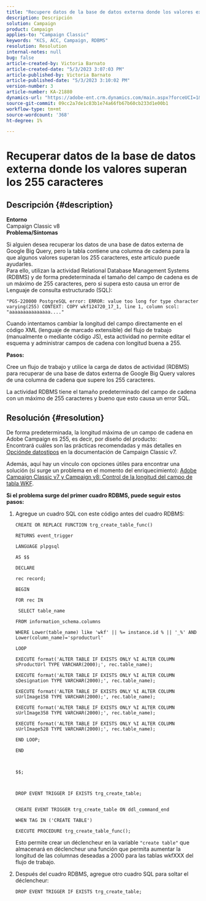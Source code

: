 ```yaml
---
title: "Recupere datos de la base de datos externa donde los valores exceden los 255 caracteres"
description: Descripción
solution: Campaign
product: Campaign
applies-to: "Campaign Classic"
keywords: "KCS, ACC, Campaign, RDBMS"
resolution: Resolution
internal-notes: null
bug: false
article-created-by: Victoria Barnato
article-created-date: "5/3/2023 3:07:03 PM"
article-published-by: Victoria Barnato
article-published-date: "5/3/2023 3:10:02 PM"
version-number: 3
article-number: KA-21880
dynamics-url: "https://adobe-ent.crm.dynamics.com/main.aspx?forceUCI=1&pagetype=entityrecord&etn=knowledgearticle&id=cb8b8524-c4e9-ed11-a7c6-6045bd0061cb"
source-git-commit: 09cc2a7de1c83b1e74a66fb67b60cb233d1e00b1
workflow-type: tm+mt
source-wordcount: '368'
ht-degree: 1%

---
```


# Recuperar datos de la base de datos externa donde los valores superan los 255 caracteres

## Descripción {#description}

<b>Entorno</b><br>Campaign Classic v8<br>
<b>Problema/Síntomas</b>

Si alguien desea recuperar los datos de una base de datos externa de Google Big Query, pero la tabla contiene una columna de cadena para la que algunos valores superan los 255 caracteres, este artículo puede ayudarles. <br>
Para ello, utilizan la actividad Relational Database Management Systems (RDBMS) y de forma predeterminada el tamaño del campo de cadena es de un máximo de 255 caracteres, pero si supera esto causa un error de Lenguaje de consulta estructurado (SQL):

`"PGS-220000 PostgreSQL error: ERROR: value too long for type character varying(255) CONTEXT: COPY wkf124720_17_1, line 1, column scol: "aaaaaaaaaaaaaaa...."`



Cuando intentamos cambiar la longitud del campo directamente en el código XML (lenguaje de marcado extensible) del flujo de trabajo (manualmente o mediante código JS), esta actividad no permite editar el esquema y administrar campos de cadena con longitud buena a 255.



<b>Pasos:</b>

Cree un flujo de trabajo y utilice la carga de datos de actividad (RDBMS) para recuperar de una base de datos externa de Google Big Query valores de una columna de cadena que supere los 255 caracteres.

La actividad RDBMS tiene el tamaño predeterminado del campo de cadena con un máximo de 255 caracteres y bueno que esto causa un error SQL.


## Resolución {#resolution}

De forma predeterminada, la longitud máxima de un campo de cadena en Adobe Campaign es 255, es decir, por diseño del producto:<br>
Encontrará cuáles son las prácticas recomendadas y más detalles en [Opción](https://experienceleague.adobe.com/docs/campaign-classic/using/configuring-campaign-classic/data-model/data-model-best-practices.html?lang=en#data-types)[de datos](https://experienceleague.adobe.com/docs/campaign-classic/using/configuring-campaign-classic/data-model/data-model-best-practices.html?lang=en#data-types)[tipos](https://experienceleague.adobe.com/docs/campaign-classic/using/configuring-campaign-classic/data-model/data-model-best-practices.html?lang=en#data-types) en la documentación de Campaign Classic v7.

Además, aquí hay un vínculo con opciones útiles para encontrar una solución (si surge un problema en el momento del enriquecimiento): [Adobe Campaign Classic v7 y Campaign v8: Control de la longitud del campo de tabla WKF](https://experienceleaguecommunities.adobe.com/t5/adobe-campaign-classic-questions/controlling-wkf-table-field-length/td-p/355506).



<b>Si el problema surge del primer cuadro RDBMS, puede seguir estos pasos:</b>



1. Agregue un cuadro SQL con este código antes del cuadro RDBMS:

   ```
   CREATE OR REPLACE FUNCTION trg_create_table_func()
   
   RETURNS event_trigger
   
   LANGUAGE plpgsql
   
   AS $$
   
   DECLARE
   
   rec record;
   
   BEGIN
   
   FOR rec IN
   
    SELECT table_name
   
   FROM information_schema.columns
   
   WHERE Lower(table_name) like 'wkf' || %= instance.id % || '_%' AND Lower(column_name)='sproducturl'
   
   LOOP
   
   EXECUTE format('ALTER TABLE IF EXISTS ONLY %I ALTER COLUMN sProductUrl TYPE VARCHAR(2000);', rec.table_name);
   
   EXECUTE format('ALTER TABLE IF EXISTS ONLY %I ALTER COLUMN sDesignation TYPE VARCHAR(2000);', rec.table_name);
   
   EXECUTE format('ALTER TABLE IF EXISTS ONLY %I ALTER COLUMN sUrlImage158 TYPE VARCHAR(2000);', rec.table_name);
   
   EXECUTE format('ALTER TABLE IF EXISTS ONLY %I ALTER COLUMN sUrlImage358 TYPE VARCHAR(2000);', rec.table_name);
   
   EXECUTE format('ALTER TABLE IF EXISTS ONLY %I ALTER COLUMN sUrlImage528 TYPE VARCHAR(2000);', rec.table_name);
   
   END LOOP;
   
   END
   
   
   
   $$;
   
   
   
   DROP EVENT TRIGGER IF EXISTS trg_create_table;
   
   
   CREATE EVENT TRIGGER trg_create_table ON ddl_command_end
   
   WHEN TAG IN ('CREATE TABLE')
   
   EXECUTE PROCEDURE trg_create_table_func();
   ```






   Esto permite crear un déclencheur en la variable `"create table"` que almacenará en déclencheur una función que permita aumentar la longitud de las columnas deseadas a 2000 para las tablas wkfXXX del flujo de trabajo.
2. Después del cuadro RDBMS, agregue otro cuadro SQL para soltar el déclencheur:

   `DROP EVENT TRIGGER IF EXISTS trg_create_table;`

